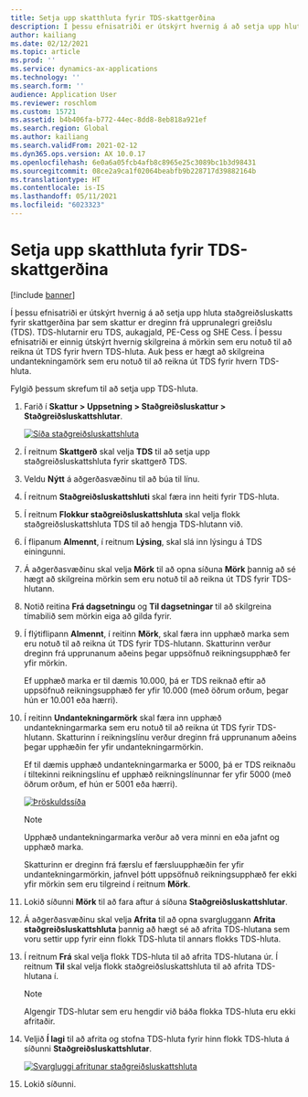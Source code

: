 ```yaml
---
title: Setja upp skatthluta fyrir TDS-skattgerðina
description: Í þessu efnisatriði er útskýrt hvernig á að setja upp hluta staðgreiðsluskatts fyrir skattgerðina þar sem skattur er dreginn frá upprunalegri greiðslu (TDS). Það útskýrir einnig hvernig skilgreina á mörkin sem eru notuð til að reikna út TDS fyrir hvern TDS-hluta.
author: kailiang
ms.date: 02/12/2021
ms.topic: article
ms.prod: ''
ms.service: dynamics-ax-applications
ms.technology: ''
ms.search.form: ''
audience: Application User
ms.reviewer: roschlom
ms.custom: 15721
ms.assetid: b4b406fa-b772-44ec-8dd8-8eb818a921ef
ms.search.region: Global
ms.author: kailiang
ms.search.validFrom: 2021-02-12
ms.dyn365.ops.version: AX 10.0.17
ms.openlocfilehash: 6e0a6a05fcb4afb8c8965e25c3089bc1b3d98431
ms.sourcegitcommit: 08ce2a9ca1f02064beabfb9b228717d39882164b
ms.translationtype: HT
ms.contentlocale: is-IS
ms.lasthandoff: 05/11/2021
ms.locfileid: "6023323"
---
```

# <a name="set-up-tax-components-for-the-tds-tax-type"></a>Setja upp skatthluta fyrir TDS-skattgerðina

[!include [banner](../includes/banner.md)]

Í þessu efnisatriði er útskýrt hvernig á að setja upp hluta staðgreiðsluskatts fyrir skattgerðina þar sem skattur er dreginn frá upprunalegri greiðslu (TDS). TDS-hlutarnir eru TDS, aukagjald, PE-Cess og SHE Cess. Í þessu efnisatriði er einnig útskýrt hvernig skilgreina á mörkin sem eru notuð til að reikna út TDS fyrir hvern TDS-hluta. Auk þess er hægt að skilgreina undantekningamörk sem eru notuð til að reikna út TDS fyrir hvern TDS-hluta.

Fylgið þessum skrefum til að setja upp TDS-hluta.

1. Farið í **Skattur \> Uppsetning \> Staðgreiðsluskattur \> Staðgreiðsluskattshlutar**.

    [![Síða staðgreiðsluskattshluta](./media/apac-ind-TDS-9.png)](./media/apac-ind-TDS-9.png)

2. Í reitnum **Skattgerð** skal velja **TDS** til að setja upp staðgreiðsluskattshluta fyrir skattgerð TDS.
3. Veldu **Nýtt** á aðgerðasvæðinu til að búa til línu.
4. Í reitnum **Staðgreiðsluskattshluti** skal færa inn heiti fyrir TDS-hluta.
5. Í reitnum **Flokkur staðgreiðsluskattshluta** skal velja flokk staðgreiðsluskattshluta TDS til að hengja TDS-hlutann við.
6. Í flipanum **Almennt**, í reitnum **Lýsing**, skal slá inn lýsingu á TDS einingunni.
7. Á aðgerðasvæðinu skal velja **Mörk** til að opna síðuna **Mörk** þannig að sé hægt að skilgreina mörkin sem eru notuð til að reikna út TDS fyrir TDS-hlutann.
8. Notið reitina **Frá dagsetningu** og **Til dagsetningar** til að skilgreina tímabilið sem mörkin eiga að gilda fyrir.
9. Í flýtiflipann **Almennt**, í reitinn **Mörk**, skal færa inn upphæð marka sem eru notuð til að reikna út TDS fyrir TDS-hlutann. Skatturinn verður dreginn frá upprunanum aðeins þegar uppsöfnuð reikningsupphæð fer yfir mörkin.

    Ef upphæð marka er til dæmis 10.000, þá er TDS reiknað eftir að uppsöfnuð reikningsupphæð fer yfir 10.000 (með öðrum orðum, þegar hún er 10.001 eða hærri).

10. Í reitinn **Undantekningarmörk** skal færa inn upphæð undantekningarmarka sem eru notuð til að reikna út TDS fyrir TDS-hlutann. Skatturinn í reikningslínu verður dreginn frá upprunanum aðeins þegar upphæðin fer yfir undantekningarmörkin.

    Ef til dæmis upphæð undantekningarmarka er 5000, þá er TDS reiknaðu í tiltekinni reikningslínu ef upphæð reikningslínunnar fer yfir 5000 (með öðrum orðum, ef hún er 5001 eða hærri).

    [![Þröskuldssíða](./media/apac-ind-TDS-10.png)](./media/apac-ind-TDS-10.png)

    > [!NOTE]
    > Upphæð undantekningarmarka verður að vera minni en eða jafnt og upphæð marka.
    >
    > Skatturinn er dreginn frá færslu ef færsluupphæðin fer yfir undantekningarmörkin, jafnvel þótt uppsöfnuð reikningsupphæð fer ekki yfir mörkin sem eru tilgreind í reitnum **Mörk**.

11. Lokið síðunni **Mörk** til að fara aftur á síðuna **Staðgreiðsluskattshlutar**.
12. Á aðgerðasvæðinu skal velja **Afrita** til að opna svargluggann **Afrita staðgreiðsluskattshluta** þannig að hægt sé að afrita TDS-hlutana sem voru settir upp fyrir einn flokk TDS-hluta til annars flokks TDS-hluta.
13. Í reitnum **Frá** skal velja flokk TDS-hluta til að afrita TDS-hlutana úr. Í reitnum **Til** skal velja flokk staðgreiðsluskattshluta til að afrita TDS-hlutana í.

    > [!NOTE]
    > Algengir TDS-hlutar sem eru hengdir við báða flokka TDS-hluta eru ekki afritaðir.

14. Veljið **Í lagi** til að afrita og stofna TDS-hluta fyrir hinn flokk TDS-hluta á síðunni **Staðgreiðsluskattshlutar**.

    [![Svargluggi afritunar staðgreiðsluskattshluta](./media/apac-ind-TDS-11.png)](./media/apac-ind-TDS-11.png)

15. Lokið síðunni.
